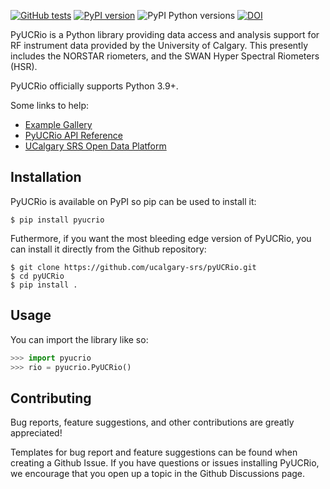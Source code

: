 [![GitHub tests](https://github.com/pyucalgary-srs/pyUCRio/actions/workflows/tests_default.yml/badge.svg)](https://github.com/pyucalgary-srs/pyUCRio/actions/workflows/tests_default.yml)
[![PyPI version](https://img.shields.io/pypi/v/pyucrio.svg)](https://pypi.python.org/pypi/pyucrio/)
![PyPI Python versions](https://img.shields.io/pypi/pyversions/pyucrio)
[![DOI]()]()

PyUCRio is a Python library providing data access and analysis support for RF instrument data provided by the University of Calgary. This presently includes the NORSTAR riometers, and the SWAN Hyper Spectral Riometers (HSR).

PyUCRio officially supports Python 3.9+.

Some links to help:
- [Example Gallery](https://data.phys.ucalgary.ca/working_with_data/index.html#python)
- [PyUCRio API Reference](https://docs-pyucrio.phys.ucalgary.ca)
- [UCalgary SRS Open Data Platform](https://data.phys.ucalgary.ca)

## Installation

PyUCRio is available on PyPI so pip can be used to install it:

```console
$ pip install pyucrio
```

Futhermore, if you want the most bleeding edge version of PyUCRio, you can install it directly from the Github repository:

```console
$ git clone https://github.com/ucalgary-srs/pyUCRio.git
$ cd pyUCRio
$ pip install .
```

## Usage

You can import the library like so:

```python
>>> import pyucrio
>>> rio = pyucrio.PyUCRio()
```

## Contributing

Bug reports, feature suggestions, and other contributions are greatly appreciated!

Templates for bug report and feature suggestions can be found when creating a Github Issue. If you have questions or issues installing PyUCRio, we encourage that you open up a topic in the Github Discussions page.
